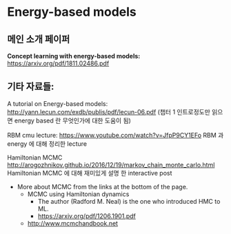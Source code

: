 # Energy-based models

메인 소개 페이퍼
-------------
**Concept learning with energy-based models:**
https://arxiv.org/pdf/1811.02486.pdf


기타 자료들:
------------
A tutorial on Energy-based models:
http://yann.lecun.com/exdb/publis/pdf/lecun-06.pdf
(챕터 1 인트로정도만 읽으면 energy based 란 무엇인가에 대한 도움이 됨)

RBM cmu lecture:
https://www.youtube.com/watch?v=JfpP9CY1EFo
RBM 과 energy 에 대해 정리한 lecture

Hamiltonian MCMC
http://arogozhnikov.github.io/2016/12/19/markov_chain_monte_carlo.html
Hamiltonian MCMC 에 대해 재미있게 설명 한 interactive post 

* More about MCMC from the links at the bottom of the page.
  * MCMC using Hamiltonian dynamics 
    * The author (Radford M. Neal) is the one who introduced HMC to ML.
    * https://arxiv.org/pdf/1206.1901.pdf
  * http://www.mcmchandbook.net
